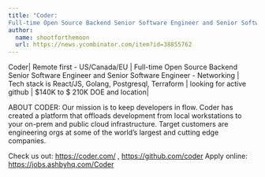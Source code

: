 ```yaml
---
title: "Coder:
Full-time Open Source Backend Senior Software Engineer and Senior Software Engineer - Networking"
author:
  name: shootforthemoon
  url: https://news.ycombinator.com/item?id=38855762
---
```

Coder| Remote first - US&#x2F;Canada&#x2F;EU |
Full-time Open Source Backend Senior Software Engineer and Senior Software Engineer - Networking | Tech stack is React&#x2F;JS, Golang, Postgresql, Terraform | looking for active github | $140K to $ 210K DOE and location|

ABOUT CODER: Our mission is to keep developers in flow. Coder has created a platform that offloads development from local workstations to your on-prem and public cloud infrastructure. Target customers are engineering orgs at some of the world’s largest and cutting edge companies.

Check us out: <a href="https:&#x2F;&#x2F;coder.com&#x2F;" rel="nofollow">https:&#x2F;&#x2F;coder.com&#x2F;</a> , <a href="https:&#x2F;&#x2F;github.com&#x2F;coder">https:&#x2F;&#x2F;github.com&#x2F;coder</a> Apply online: <a href="https:&#x2F;&#x2F;jobs.ashbyhq.com&#x2F;Coder">https:&#x2F;&#x2F;jobs.ashbyhq.com&#x2F;Coder</a>
